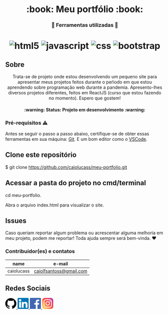 <h1 align="center">:book: Meu portfólio :book:</h1>

<h3 align="center">🚀 Ferramentas utilizadas 🚀</h3>

<h1 align="center">
 <img src="https://devicons.github.io/devicon/devicon.git/icons/html5/html5-original.svg" alt="html5" width="30" height="30"/> <img src="https://devicons.github.io/devicon/devicon.git/icons/javascript/javascript-original.svg" alt="javascript" width="30" height="30"/> <img src="https://devicons.github.io/devicon/devicon.git/icons/css3/css3-original.svg" alt="css" width="30" height="30"/> <img src="https://devicons.github.io/devicon/devicon.git/icons/bootstrap/bootstrap-plain.svg" alt="bootstrap" width="30" height="30"/>
</h1>

## Sobre
<p align =" center">
Trata-se de projeto onde estou desenvolvendo um pequeno site para apresentar meus projetos feitos durante o peŕiodo em que estou aprendendo sobre programação web durante a pandemia. Apresento-lhes diversos projetos diferentes, feitos em ReactJS (curso que estou fazendo no momento). Espero que gostem!
</p>

<h4 align="center"> 
:warning: Status: Projeto em desenvolvimento :warning:
</h4>

### Pré-requisitos :warning:
Antes se seguir o passo a passo abaixo, certifique-se de obter essas ferramentas em sua máquina:
[Git](https://git-scm.com). E um bom editor como o [VSCode](https://code.visualstudio.com/).

## Clone este repositório
$ git clone https://github.com/caiolucass/meu-portfolio.git

## Acessar a pasta do projeto no cmd/terminal
 cd meu-portfolio.
 
Abra o arquivo index.html para visualizar o site.

## Issues
Caso queriam reportar algum problema ou acrescentar alguma melhoria em meu projeto, podem me reportar! Toda ajuda sempre será bem-vinda. :heart:

### Contribuidor(es) e contatos
| name | e-mail |
|------| ------ |
 caiolucass | caiolfsantoss@gmail.com |
 
 ## Redes Sociais 
<a href="https://github.com/caiolucass">
  <img alt="caiolucass GitHub" width="35px" src="https://github.com/caiolucass/caiolucass/blob/master/github.svg" />
</a>
<a href="https://www.linkedin.com/in/caio-lucas-3886a4140/">
  <img alt="caiolucass LinkdeIN" width="35px" src="https://github.com/caiolucass/caiolucass/blob/master/linkedin.svg" />
</a>
<a href="https://www.facebook.com/caiolucas.9803/">
  <img alt="caiolucass Facebook" width="35px" src="https://github.com/caiolucass/caiolucass/blob/master/facebook.svg" />
</a>
<a href="https://www.instagram.com/spid_erwin">
  <img alt="caiolucass Instagram" width="35px" src="https://github.com/caiolucass/caiolucass/blob/master/instagram.svg" />
</a>
